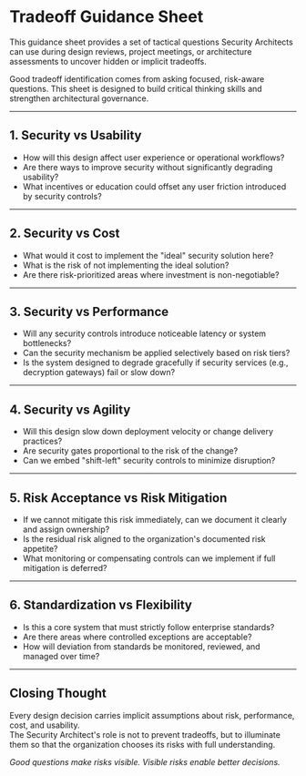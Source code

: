 # Tradeoff Guidance Sheet

This guidance sheet provides a set of tactical questions Security Architects can use during design reviews, project meetings, or architecture assessments to uncover hidden or implicit tradeoffs.

Good tradeoff identification comes from asking focused, risk-aware questions. This sheet is designed to build critical thinking skills and strengthen architectural governance.

---

## 1. Security vs Usability

- How will this design affect user experience or operational workflows?
- Are there ways to improve security without significantly degrading usability?
- What incentives or education could offset any user friction introduced by security controls?

---

## 2. Security vs Cost

- What would it cost to implement the "ideal" security solution here?
- What is the risk of not implementing the ideal solution?
- Are there risk-prioritized areas where investment is non-negotiable?

---

## 3. Security vs Performance

- Will any security controls introduce noticeable latency or system bottlenecks?
- Can the security mechanism be applied selectively based on risk tiers?
- Is the system designed to degrade gracefully if security services (e.g., decryption gateways) fail or slow down?

---

## 4. Security vs Agility

- Will this design slow down deployment velocity or change delivery practices?
- Are security gates proportional to the risk of the change?
- Can we embed "shift-left" security controls to minimize disruption?

---

## 5. Risk Acceptance vs Risk Mitigation

- If we cannot mitigate this risk immediately, can we document it clearly and assign ownership?
- Is the residual risk aligned to the organization's documented risk appetite?
- What monitoring or compensating controls can we implement if full mitigation is deferred?

---

## 6. Standardization vs Flexibility

- Is this a core system that must strictly follow enterprise standards?
- Are there areas where controlled exceptions are acceptable?
- How will deviation from standards be monitored, reviewed, and managed over time?

---

## Closing Thought

Every design decision carries implicit assumptions about risk, performance, cost, and usability.  
The Security Architect's role is not to prevent tradeoffs, but to illuminate them so that the organization chooses its risks with full understanding.

*Good questions make risks visible. Visible risks enable better decisions.*